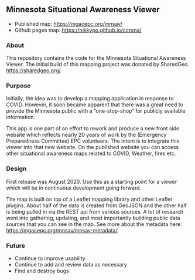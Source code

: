 ## Minnesota Situational Awareness Viewer

- Published map: https://mgacepc.org/mnsav/
- Github pages map: https://nikkypo.github.io/corona/

### About
This repository contains the code for the Minnesota Situational Awareness Viewer. The initial build of this mapping project was donated by SharedGeo. https://sharedgeo.org/

### Purpose
Initially, the idea was to develop a mapping application in response to COVID. However, it soon became apparent that there was a great need to provide the Minnesota public with a “one-stop-shop” for publicly available information.

This app is one part of an effort to rework and produce a new front side website which reflects nearly 20 years of work by the (Emergency Preparedness Committee) EPC volunteers. The intent is to integrate this viewer into that new website. On the published website you can access other situational awareness maps related to COVID, Weather, fires etc.

### Design
First release was August 2020. Use this as a starting point for a viewer which will be in continuous development going forward.

The map is built on top of a Leaflet mapping library and other Leaflet plugins. About half of the data is created from GeoJSON and the other half is being pulled in via the REST api from various sources. A lot of research went into gathering, updating, and most importantly building public data sources that you can see in the map. See more about the metadata here: https://mgacepc.org/mnsav/mnsav-metadata/

### Future
- Continue to improve usability
- Continue to add and review data as necessary
- Find and destroy bugs
